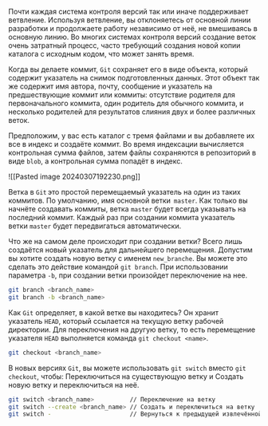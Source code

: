 Почти каждая система контроля версий так или иначе поддерживает ветвление. Используя ветвление, вы отклоняетесь от основной линии разработки и продолжаете работу независимо от неё, не вмешиваясь в основную линию. Во многих системах контроля версий создание веток  очень затратный процесс, часто требующий   создания новой копии каталога с исходным кодом, что может занять время.

Когда вы делаете коммит, `Git` сохраняет его в виде объекта, который содержит указатель на снимок подготовленных данных. Этот объект так же содержит имя автора, почту, сообщение и указатель на предшествующие коммит или коммиты: отсутствие родителя для первоначального коммита, один родитель для обычного коммита, и несколько родителей для результатов слияния двух и более различных веток.

Предположим, у вас есть каталог с тремя файлами и вы добавляете их все в индекс и создаёте коммит. Во время индексации вычисляется контрольная сумма файлов, затем файлы сохраняются в репозиторий в виде `blob`, а контрольная сумма попадёт в индекс.

![[Pasted image 20240307192230.png]]

Ветка в `Git` это простой перемещаемый указатель на один из таких коммитов. По умолчанию, имя основной ветки  `master`. Как только вы начнёте создавать коммиты, ветка `master` будет всегда указывать на последний коммит. Каждый раз при создании коммита указатель ветки `master` будет передвигаться автоматически.

Что же на самом деле происходит при создании ветки? Всего лишь создаётся новый указатель для дальнейшего перемещения. Допустим вы хотите создать новую ветку с именем `new_branche`. Вы можете это сделать это действие командой `git branch`. При использовании параметра `-b`, при создании ветки произойдет переключение на нее.

```sh
git branch <branch_name>
git branch -b <branch_name>
```


Как `Git` определяет, в какой ветке вы находитесь? Он хранит указатель `HEAD`, который ссылается на текущую ветку рабочей директории. Для переключения на другую ветку, то есть перемещение указателя `HEAD` выполняется команда `git checkout <name>`.

```sh
git checkout <branch_name>
```

В новых версиях `Git`, вы можете использовать `git switch` вместо `git checkout`, чтобы: Переключиться на существующую ветку и Создать новую ветку и переключиться на неё.

```sh
git switch <branch_name>          // Переключение на ветку
git switch --create <branch_name> // Создать и переключиться на ветку
git switch -                      // Вернуться к предыдущей извлечённой ветке
```